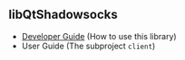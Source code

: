 libQtShadowsocks
----------------

- [Developer Guide](https://github.com/librehat/libQtShadowsocks/wiki/Developer-Guide) (How to use this library)
- User Guide (The subproject `client`)